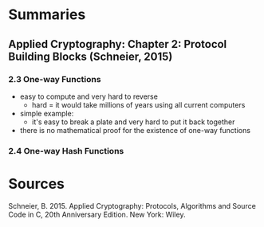 # Summaries

## Applied Cryptography: Chapter 2: Protocol Building Blocks (Schneier, 2015)

### 2.3 One-way Functions

- easy to compute and very hard to reverse
  - hard = it would take millions of years using all current computers
- simple example:
  - it's easy to break a plate and very hard to put it back together
- there is no mathematical proof for the existence of one-way functions

### 2.4 One-way Hash Functions

# Sources

Schneier, B. 2015. Applied Cryptography: Protocols, Algorithms and Source Code in C, 20th Anniversary Edition. New York: Wiley.
